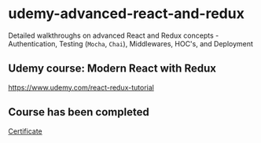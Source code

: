 # udemy-advanced-react-and-redux
Detailed walkthroughs on advanced React and Redux concepts - Authentication, Testing (`Mocha`, `Chai`), Middlewares, HOC's, and Deployment

## Udemy course: Modern React with Redux
https://www.udemy.com/react-redux-tutorial

## Course has been completed
[Certificate](https://www.udemy.com/certificate/UC-8IW4O5O5/)
